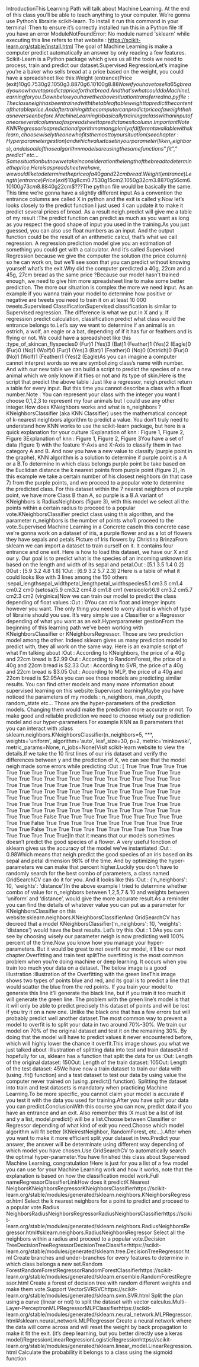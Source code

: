 IntroductionThis Learning Path will talk about Machine Learning. At the end of this class you’ll be able to teach anything to your computer. We’re gonna use Python’s librairie scikit-learn. To install it run this command in your terminal :Then to ensure it’s correctly installed run this in a Python file :If you have an error ModuleNotFoundError: No module named 'sklearn' while executing this line refers to that website : https://scikit-learn.org/stable/install.html The goal of Machine Learning is make a computer predict automatically an answer by only reading a few features. Scikit-Learn is a Python package which gives us all the tools we need to process, train and predict our dataset.Supervised RegressionLet’s imagine you’re a baker who sells bread at a price based on the weight, you could have a spreadsheet like this:Weight (entrance)Price (exit)10g$0.7530g$2.1050g$3.8870g$6.10100g$8.88Now if you have to sell a 65g bread you now have to predict a price for that bread. And that’s what could do Machine Learning for you. Down below you have the above situation transferred in a .py file :The class neigh has been trained with the table of table weight to predict the content of the table price. And after training it the computer can predict price of a weight he has never seen before.Machine Learning is basically training a class with an input of one or several columns of a spreadsheet to predict an exit column.Important NoteKNNRegressor is a prediction algorithm among plenly of different available with sklearn, choose wisely the one who fits the most to your situation (see chapter: Hyperparameter gestion) and which value to set in your parameter (like n_neighbors), and also all of those algorithm models are using the same functions “fit”, “predict” etc…Same situation but now we take in consideration the length of the bread to determine the price. Here is a spreadsheet we have, we would like to determine the price of a 40g and 22cm bread.Weight (entrance)Length (entrance)Price (exit)10g8cm$0.7530g15cm$2.1050g32cm$3.8870g56cm$6.10100g73cm$8.8840g22cm$???The python file would be basically the same. This time we’re gonna have a slightly different input.As a convention the entrance columns are called X in python and the exit is called y.Now let’s looks closely to the predict function I just used :I can update it to make it predict several prices of bread. As a result neigh.predict will give me a table of my result :The predict function can predict as much as you want as long as you respect the good shape of input you used in the training.As you just guessed, you can also use float numbers as an input. And the output function could be the result of an arithmetic calcul, that’s what we call regression. A regression prediction model give you an estimation of something you could get with a calculator. And it’s called Supervised Regression because we give the computer the solution (the price column) so he can work on, but we’ll see soon that you can predict without knowing yourself what’s the exit.Why did the computer predicted a 40g, 22cm and a 45g, 27cm bread as the same price ?Because our model hasn't trained enough, we need to give him more spreadsheet line to make some better prediction. The more our situation is complex the more we need input. As an example if you wanna train your model to determine how positive or negative are tweets you need to train it on at least 10 000 tweets.Supervised ClassificationSupervised classification is similar to Supervised regression. The difference is what we put in X and y. If regression predict calculation, classification predict what class would the entrance belongs to.Let’s say we want to determine if an animal is an ostrich, a wolf, an eagle or a bat, depending of if it has fur or feathers and is flying or not. We could have a spreadsheet like this :type_of_skincan_flyspecies0 (Fur)1 (Yes)3 (Bat)1 (Feather)1 (Yes)2 (Eagle)0 (Fur)0 (No)1 (Wolf)0 (Fur)1 (Yes)3 (Bat)1 (Feather)0 (No)0 (Ostrich)0 (Fur)0 (No)1 (Wolf)1 (Feather)1 (Yes)2 (Eagle)As you can imagine a computer cannot interpret words so we are symbolizing class’s name with number. And with our new table we can build a script to predict the species of a new animal which we only know if it flies or not and its type of skin.Here is the script that predict the above table :Just like a regressor, neigh.predict return a table for every input. But this time you cannot describe a class with a float number.Note : You can represent your class with the integer you want I choose 0,1,2,3 to represent my four animals but I could use any other integer.How does KNeighbors works and what is n_neighbors ?KNeighborsClassifier (aka KNN Classifier) uses the mathematical concept of k-nearest neighbors algorithm to predict a value. You don’t truly need to understand how KNN works to use the scikit-learn package, but here is a quick explanation for your culture :Explanation of knn : Figure 1, Figure 2, Figure 3Explanation of knn : Figure 1, Figure 2, Figure 3You have a set of data (figure 1) with the feature Y-Axis and X-Axis to classify them in two category A and B. And now you have a new value to classify (purple point in the graphe), KNN algorithm is a solution to determine if purple point is a A or a B.To determine in which class belongs purple point be take based on the Euclidian distance the k nearest points from purple point (figure 2), in this example we take a certain number of his closest neighbors (in that case 7) from the purple points, and we proceed to a popular vote to determine the predicted class. For this dataset within the 7 nearest neighbors of purple point, we have more Class B than A, so purple is a B.A variant of KNeighbors is RadiusNeighbors (figure 3), with this model we select all the points within a certain radius to proceed to a popular vote.KNeighborsClassifier predict class using this algorithm, and the parameter n_neighbors is the number of points who’ll proceed to the vote.Supervised Machine Learning in a Concrete caseIn this concrete case we’re gonna work on a dataset of iris, a purple flower and as a lot of flowers they have sepals and petals.Picture of Iris flowers by Christina BrinzaFrom sklearn we can import a dataset to train ourself on it. It contains four entrance and one exit. Here is how to load this dataset, we have our X and our y. Our goal is to predict what is the species of an incoming unknown iris based on the length and width of its sepal and petal.Out : [5.1 3.5 1.4 0.2] 0Out : [5.9 3.2 4.8 1.8] 1Out : [6.9 3.2 5.7 2.3] 2Here is a table of what it could looks like with 3 lines among the 150 others :sepal_lengthsepal_widthpetal_lengthpetal_widthspecies5.1 cm3.5 cm1.4 cm0.2 cm0 (setosa)5.9 cm3.2 cm4.8 cm1.8 cm1 (versicolor)6.9 cm3.2 cm5.7 cm2.3 cm2 (virginica)Now we can train our model to predict the class depending of float values :Out : 0You can mix float and integer inputs however you want. The only thing you need to worry about is which of type of librairie should you use. It’s very simple use a Classifier or a Regressor depending of what you want as an exit.Hyperparameter gestionFrom the beginning of this learning path we’ve been working with KNeighborsClassifier or KNeighborsRegressor. Those are two prediction model among the other. Indeed sklearn gives us many prediction model to predict with, they all work on the same way. Here is an example script of what I'm talking about :Out : According to KNeighbors, the price of a 40g and 22cm bread is $2.99 Out : According to RandomForest, the price of a 40g and 22cm bread is $2.33 Out : According to SVR, the price of a 40g and 22cm bread is $3.05 Out : According to MLP, the price of a 40g and 22cm bread is $2.95As you can see those models are predicting similar results. You can find other models and many more information about supervised learning on this website:Supervised learningMaybe you have noticed the parameters of my models : n_neighbors, max_depth, random_state etc… Those are the hyper-parameters of the prediction models. Changing them would make the prediction more accurate or not. To make good and reliable prediction we need to choose wisely our prediction model and our hyper-parameters.For example KNN as 8 parameters that you can interact with :class sklearn.neighbors.KNeighborsClassifier(n_neighbors=5, ***, weights='uniform', algorithm='auto', leaf_size=30, p=2, metric='minkowski', metric_params=None, n_jobs=None)Visit scikit-learn website to view the details.If we take the 10 first lines of our iris dataset and verify the differences between y and the prediction of X, we can see that the model neigh made some errors while predicting :Out : [ True True True True True True True True True True True True True True True True True True True True True True True True True True True True True True True True True True True True True True True True True True True True True True True True True True True True True True True True True True True True True True True True True True True True True True True True True True True True True True True True True True True True True True True True True True True True True True True True True True True True True True True True True True False True True True True True True True True True True True True False True True True True True True True True True True True True True False True True True True True True True True True True True True True True True True]In that it means that our models sometimes doesn’t predict the good species of a flower. A very useful fonction of sklearn gives us the accuracy of the model we’ve instantiated :Out : 0.98Which means that neigh predict the good species of an iris based on its sepal and petal dimension 98% of the time. And by optimizing the hyper-parameters we can make that percent higher.Luckily you don't have to randomly search for the best combo of parameters, a class named GridSearchCV can do it for you. And it looks like this :Out : {'n_neighbors': 10, 'weights': 'distance'}In the above example I tried to determine whether combo of value for n_neighbors between 1,2,5,7 & 10 and weights between ‘uniform’ and ‘distance’, would give the more accurate result.As a reminder you can find the details of whatever value you can put as a parameter for KNeighborsClassifier on this website:sklearn.neighbors.KNeighborsClassifierAnd GridSearchCV has decreed that a model KNeighborsClassifier('n_neighbors': 10, 'weights': 'distance') would have the best results. Let’s try this :Out : 1.0As you can see by choosing wisely our parameter neigh is now predicting well 100% percent of the time.Now you know how you manage your hyper-parameters. But it would be great to not overfit our model, it’ll be our next chapter.Overfitting and train test splitThe overfitting is the most common problem when you’re doing machine or deep learning. It occurs when you train too much your data on a dataset. The below image is a good illustration :Illustration of the Overfitting with the green lineThis image shows two types of points blue and red, and its goal is to predict a line that would scatter the blue from the red points. If you train your model to generate this line it’ll generate the black line, but if you train it too much it will generate the green line. The problem with the green line’s model is that it will only be able to predict precisely this dataset of points and will be lost if you try it on a new one. Unlike the black one that has a few errors but will probably predict well another dataset.The most common way to prevent a model to overfit is to split your data in two around 70%-30%. We train our model on 70% of the original dataset and test it on the remaining 30%. By doing that the model will have to predict values it never encountered before, which will highly lower the chance it overfit.This image shows you what we just talked about :Illustration of splitting data into test and train datasetAnd hopefully for us, sklearn has a function that split the data for us :Out: Length of the original dataset: 150Out: Length of the train dataset: 105Out: Length of the test dataset: 45We have now a train dataset to train our data with (using .fit() function) and a test dataset to test our data by using value the computer never trained on (using .predict() function). Splitting the dataset into train and test datasets is mandatory when practicing Machine Learning.To be more specific, you cannot claim your model is accurate if you test it with the data you used for training.After you have split your data you can predict.ConclusionWith this course you can now, predict data if you have an entrance and an exit. Also remember this :X must be a list of list and y a list, model.predict() will be a list.Choose between Classifier or Regressor depending of what kind of exit you need.Choose which model algorithm will fit better (KNeirestNeighbor, RandomForest, etc…).After when you want to make it more efficient split your dataset in two.Predict your answer, the answer will be determinate using different way depending of which model you have chosen.Use GridSearchCV to automatically search the optimal hyper-parameter.You have finished this class about Supervised Machine Learning, congratulation !Here is just for you a list of a few model you can use for your Machine Learning work and how it works, note that the explanation is based on how the classification model work.Full nameRegressorClassifierLinkHow does it predictK Nearest NeigborsKNeighborsRegressorKNeighborsClassifierhttps://scikit-learn.org/stable/modules/generated/sklearn.neighbors.KNeighborsRegressor.html Select the k nearest neighbors for a point to predict and proceed to a popular vote.Radius NeighborsRadiusNeighborsRegressorRadiusNeighborsClassifierhttps://scikit-learn.org/stable/modules/generated/sklearn.neighbors.RadiusNeighborsRegressor.html#sklearn.neighbors.RadiusNeighborsRegressor Select all the neighbors within a radius and proceed to a popular vote.Decision TreeDecisionTreeRegressorDecisionTreeClassifierhttps://scikit-learn.org/stable/modules/generated/sklearn.tree.DecisionTreeRegressor.html Create branches and under-branches for every features to determine in which class belongs a new set.Random ForestRandomForestRegressorRandomForestClassifierhttps://scikit-learn.org/stable/modules/generated/sklearn.ensemble.RandomForestRegressor.html Create a forest of decision tree with random different weights and make them vote.Support VectorSVRSVChttps://scikit-learn.org/stable/modules/generated/sklearn.svm.SVR.html Split the plan using a curve (linear or not) to split the dataset with vector calculus.Multi-Layer-PerceptronMLPRegressorMLPClassifierhttps://scikit-learn.org/stable/modules/generated/sklearn.neural_network.MLPRegressor.html#sklearn.neural_network.MLPRegressor Create a neural network where the data will come across and will reset the weight by back propagation to make it fit the exit. (it’s deep learning, but you better directly use a keras model)RegressionLinearRegressionLogisticRegressionhttps://scikit-learn.org/stable/modules/generated/sklearn.linear_model.LinearRegression.html Calculate the probability it belongs to a class using the sigmoid function